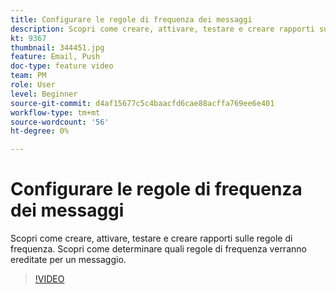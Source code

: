 ```yaml
---
title: Configurare le regole di frequenza dei messaggi
description: Scopri come creare, attivare, testare e creare rapporti sulle regole di frequenza. Scopri come determinare quali regole di frequenza verranno ereditate per un messaggio.
kt: 9367
thumbnail: 344451.jpg
feature: Email, Push
doc-type: feature video
team: PM
role: User
level: Beginner
source-git-commit: d4af15677c5c4baacfd6cae88acffa769ee6e401
workflow-type: tm+mt
source-wordcount: '56'
ht-degree: 0%

---
```



# Configurare le regole di frequenza dei messaggi

Scopri come creare, attivare, testare e creare rapporti sulle regole di frequenza. Scopri come determinare quali regole di frequenza verranno ereditate per un messaggio.

>[!VIDEO](https://video.tv.adobe.com/v/344451?quality=12)
